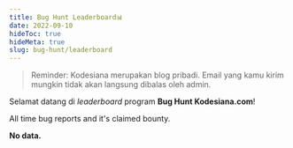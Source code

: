 ```yaml
---
title: Bug Hunt Leaderboard📊
date: 2022-09-10
hideToc: true
hideMeta: true
slug: bug-hunt/leaderboard
---
```


> Reminder: Kodesiana merupakan blog pribadi. Email yang kamu kirim mungkin tidak akan langsung dibalas oleh admin.

Selamat datang di _leaderboard_ program **Bug Hunt Kodesiana.com**!

All time bug reports and it's claimed bounty.

**No data.**
